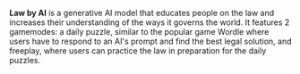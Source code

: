 **Law by AI** is a generative AI model that educates people on the law and increases their understanding of the ways it governs the world. It features 2 gamemodes: a daily puzzle, similar to the popular game Wordle where users have to respond to an AI's prompt and find the best legal solution, and freeplay, where users can practice the law in preparation for the daily puzzles.
